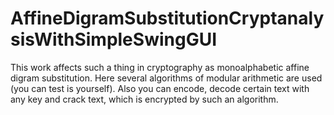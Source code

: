 # AffineDigramSubstitutionCryptanalysisWithSimpleSwingGUI
This work affects such a thing in cryptography as monoalphabetic affine digram substitution. 
Here several algorithms of modular arithmetic are used (you can test is yourself). 
Also you can encode, decode certain text with any key and crack text, which is encrypted by such an algorithm.
